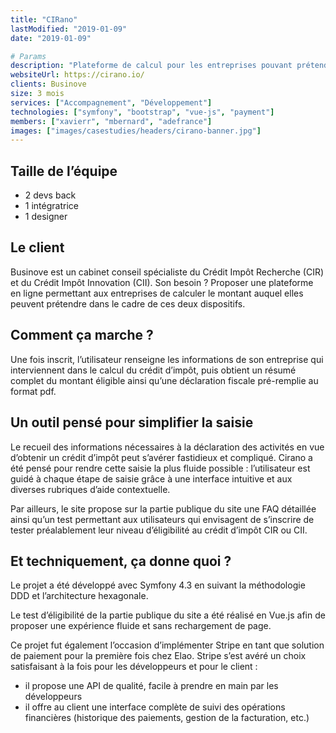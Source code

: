 ```yaml
---
title: "CIRano"
lastModified: "2019-01-09"
date: "2019-01-09"

# Params
description: "Plateforme de calcul pour les entreprises pouvant prétendre au Crédit Impôt Recherche (CIR) ou au Crédit Impôt Innovation (CII)"
websiteUrl: https://cirano.io/
clients: Businove
size: 3 mois
services: ["Accompagnement", "Développement"]
technologies: ["symfony", "bootstrap", "vue-js", "payment"]
members: ["xavierr", "mbernard", "adefrance"]
images: ["images/casestudies/headers/cirano-banner.jpg"]
---
```


## Taille de l’équipe 

* 2 devs back
* 1 intégratrice
* 1 designer

## Le client

Businove est un cabinet conseil spécialiste du Crédit Impôt Recherche (CIR) et du Crédit Impôt Innovation (CII). Son besoin ? Proposer une plateforme en ligne permettant aux entreprises de calculer le montant auquel elles peuvent prétendre dans le cadre de ces deux dispositifs.

## Comment ça marche ?

Une fois inscrit, l’utilisateur renseigne les informations de son entreprise qui interviennent dans le calcul du crédit d’impôt, puis obtient un résumé complet du montant éligible ainsi qu’une déclaration fiscale pré-remplie au format pdf.

## Un outil pensé pour simplifier la saisie

Le recueil des informations nécessaires à la déclaration des activités en vue d’obtenir un crédit d’impôt peut s’avérer fastidieux et compliqué. Cirano a été pensé pour rendre cette saisie la plus fluide possible : l’utilisateur est guidé à chaque étape de saisie grâce à une interface intuitive et aux diverses rubriques d’aide contextuelle.

Par ailleurs, le site propose sur la partie publique du site une FAQ détaillée ainsi qu’un test permettant aux utilisateurs qui envisagent de s’inscrire de tester préalablement leur niveau d’éligibilité au crédit d’impôt CIR ou CII.

## Et techniquement, ça donne quoi ?

Le projet a été développé avec Symfony 4.3 en suivant la méthodologie DDD et l’architecture hexagonale.

Le test d’éligibilité de la partie publique du site a été réalisé en Vue.js afin de proposer une expérience fluide et sans rechargement de page.

Ce projet fut également l’occasion d’implémenter Stripe en tant que solution de paiement pour la première fois chez Elao. Stripe s’est avéré un choix satisfaisant à la fois pour les développeurs et pour le client :

* il propose une API de qualité, facile à prendre en main par les développeurs
* il offre au client une interface complète de suivi des opérations financières (historique des paiements, gestion de la facturation, etc.)

